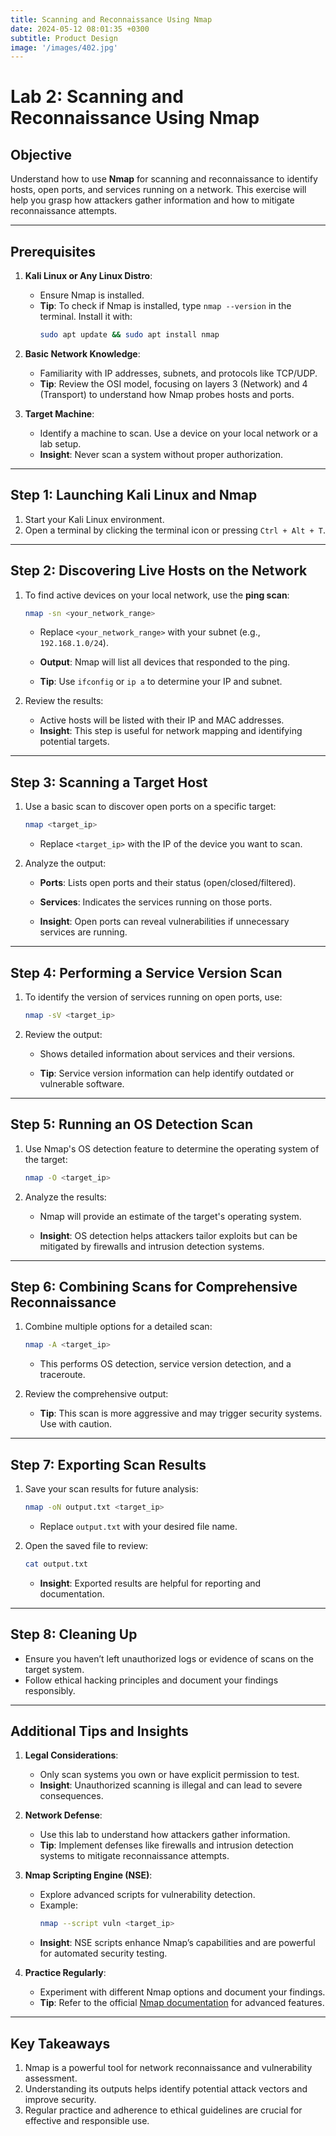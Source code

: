 ```yaml
---
title: Scanning and Reconnaissance Using Nmap
date: 2024-05-12 08:01:35 +0300
subtitle: Product Design
image: '/images/402.jpg'
---
```

# Lab 2: Scanning and Reconnaissance Using Nmap

## **Objective**
Understand how to use **Nmap** for scanning and reconnaissance to identify hosts, open ports, and services running on a network. This exercise will help you grasp how attackers gather information and how to mitigate reconnaissance attempts.

---

## **Prerequisites**
1. **Kali Linux or Any Linux Distro**:
   - Ensure Nmap is installed.
   - **Tip**: To check if Nmap is installed, type `nmap --version` in the terminal. Install it with:
     ```bash
     sudo apt update && sudo apt install nmap
     ```

2. **Basic Network Knowledge**:
   - Familiarity with IP addresses, subnets, and protocols like TCP/UDP.
   - **Tip**: Review the OSI model, focusing on layers 3 (Network) and 4 (Transport) to understand how Nmap probes hosts and ports.

3. **Target Machine**:
   - Identify a machine to scan. Use a device on your local network or a lab setup.
   - **Insight**: Never scan a system without proper authorization.

---

## **Step 1: Launching Kali Linux and Nmap**
1. Start your Kali Linux environment.
2. Open a terminal by clicking the terminal icon or pressing `Ctrl + Alt + T`.

---

## **Step 2: Discovering Live Hosts on the Network**
1. To find active devices on your local network, use the **ping scan**:
   ```bash
   nmap -sn <your_network_range>
   ```
   - Replace `<your_network_range>` with your subnet (e.g., `192.168.1.0/24`).
   - **Output**: Nmap will list all devices that responded to the ping.

   - **Tip**: Use `ifconfig` or `ip a` to determine your IP and subnet.

2. Review the results:
   - Active hosts will be listed with their IP and MAC addresses.
   - **Insight**: This step is useful for network mapping and identifying potential targets.

---

## **Step 3: Scanning a Target Host**
1. Use a basic scan to discover open ports on a specific target:
   ```bash
   nmap <target_ip>
   ```
   - Replace `<target_ip>` with the IP of the device you want to scan.

2. Analyze the output:
   - **Ports**: Lists open ports and their status (open/closed/filtered).
   - **Services**: Indicates the services running on those ports.

   - **Insight**: Open ports can reveal vulnerabilities if unnecessary services are running.

---

## **Step 4: Performing a Service Version Scan**
1. To identify the version of services running on open ports, use:
   ```bash
   nmap -sV <target_ip>
   ```

2. Review the output:
   - Shows detailed information about services and their versions.

   - **Tip**: Service version information can help identify outdated or vulnerable software.

---

## **Step 5: Running an OS Detection Scan**
1. Use Nmap's OS detection feature to determine the operating system of the target:
   ```bash
   nmap -O <target_ip>
   ```

2. Analyze the results:
   - Nmap will provide an estimate of the target's operating system.

   - **Insight**: OS detection helps attackers tailor exploits but can be mitigated by firewalls and intrusion detection systems.

---

## **Step 6: Combining Scans for Comprehensive Reconnaissance**
1. Combine multiple options for a detailed scan:
   ```bash
   nmap -A <target_ip>
   ```
   - This performs OS detection, service version detection, and a traceroute.

2. Review the comprehensive output:
   - **Tip**: This scan is more aggressive and may trigger security systems. Use with caution.

---

## **Step 7: Exporting Scan Results**
1. Save your scan results for future analysis:
   ```bash
   nmap -oN output.txt <target_ip>
   ```
   - Replace `output.txt` with your desired file name.

2. Open the saved file to review:
   ```bash
   cat output.txt
   ```

   - **Insight**: Exported results are helpful for reporting and documentation.

---

## **Step 8: Cleaning Up**
- Ensure you haven’t left unauthorized logs or evidence of scans on the target system.
- Follow ethical hacking principles and document your findings responsibly.

---

## **Additional Tips and Insights**
1. **Legal Considerations**:
   - Only scan systems you own or have explicit permission to test.
   - **Insight**: Unauthorized scanning is illegal and can lead to severe consequences.

2. **Network Defense**:
   - Use this lab to understand how attackers gather information.
   - **Tip**: Implement defenses like firewalls and intrusion detection systems to mitigate reconnaissance attempts.

3. **Nmap Scripting Engine (NSE)**:
   - Explore advanced scripts for vulnerability detection.
   - Example:
     ```bash
     nmap --script vuln <target_ip>
     ```
   - **Insight**: NSE scripts enhance Nmap’s capabilities and are powerful for automated security testing.

4. **Practice Regularly**:
   - Experiment with different Nmap options and document your findings.
   - **Tip**: Refer to the official [Nmap documentation](https://nmap.org/book/man.html) for advanced features.

---

## **Key Takeaways**
1. Nmap is a powerful tool for network reconnaissance and vulnerability assessment.
2. Understanding its outputs helps identify potential attack vectors and improve security.
3. Regular practice and adherence to ethical guidelines are crucial for effective and responsible use.
